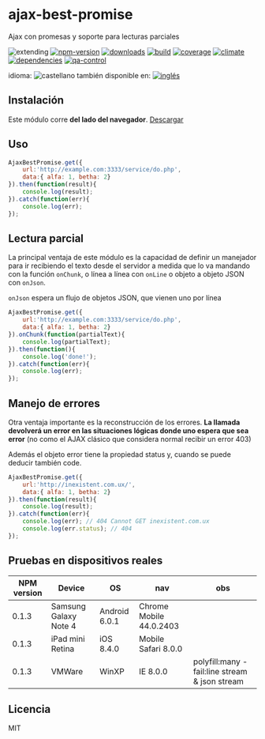 <!--multilang v0 es:LEEME.md en:README.md -->
# ajax-best-promise

<!--lang:es-->
Ajax con promesas y soporte para lecturas parciales

<!--lang:en--]
Ajax with best promise - Ajax with stream data

[!--lang:*-->

<!-- cucardas -->
![extending](https://img.shields.io/badge/stability-extending-orange.svg)
[![npm-version](https://img.shields.io/npm/v/ajax-best-promise.svg)](https://npmjs.org/package/ajax-best-promise)
[![downloads](https://img.shields.io/npm/dm/ajax-best-promise.svg)](https://npmjs.org/package/ajax-best-promise)
[![build](https://img.shields.io/travis/codenautas/ajax-best-promise/master.svg)](https://travis-ci.org/codenautas/ajax-best-promise)
[![coverage](https://img.shields.io/coveralls/codenautas/ajax-best-promise/master.svg)](https://coveralls.io/r/codenautas/ajax-best-promise)
[![climate](https://img.shields.io/codeclimate/github/codenautas/ajax-best-promise.svg)](https://codeclimate.com/github/codenautas/ajax-best-promise)
[![dependencies](https://img.shields.io/david/codenautas/ajax-best-promise.svg)](https://david-dm.org/codenautas/ajax-best-promise)
[![qa-control](http://codenautas.com/github/codenautas/ajax-best-promise.svg)](http://codenautas.com/github/codenautas/ajax-best-promise)

<!--multilang buttons-->

idioma: ![castellano](https://raw.githubusercontent.com/codenautas/multilang/master/img/lang-es.png)
también disponible en:
[![inglés](https://raw.githubusercontent.com/codenautas/multilang/master/img/lang-en.png)](README.md)

<!--lang:es-->

## Instalación

Este módulo corre **del lado del navegador**. [Descargar](https://raw.githubusercontent.com/codenautas/ajax-best-promise/master/bin/ajax-best-promise.js)

<!--lang:en--]

## Instalation

This is a **client-side** module. Download [here](https://raw.githubusercontent.com/codenautas/ajax-best-promise/master/bin/ajax-best-promise.js)

[!--lang:*-->

<!--lang:es-->

## Uso

<!--lang:en--]

## Use

[!--lang:*-->

```js
AjaxBestPromise.get({
    url:'http://example.com:3333/service/do.php',
    data:{ alfa: 1, betha: 2}
}).then(function(result){
    console.log(result);
}).catch(function(err){
    console.log(err);
});
```

<!--lang:es-->

## Lectura parcial

La principal ventaja de este módulo es la capacidad de definir
un manejador para ir recibiendo el texto desde el servidor 
a medida que lo va mandando con la función 
`onChunk`, o línea a línea con `onLine` o objeto a objeto JSON con `onJson`.

`onJson` espera un flujo de objetos JSON, que vienen uno por línea

<!--lang:en--]

## Chunked data

The **main adventage** of **ajax-best-promise** is the ability for process partial data 
in three flavors: `onChunk`, `onLine`, `onJson`

[!--lang:*-->

```js
AjaxBestPromise.get({
    url:'http://example.com:3333/service/do.php',
    data:{ alfa: 1, betha: 2}
}).onChunk(function(partialText){
    console.log(partialText);
}).then(function(){
    console.log('done!');
}).catch(function(err){
    console.log(err);
});
```

<!--lang:es-->

## Manejo de errores

Otra ventaja importante es la reconstrucción de los errores.
**La llamada devolverá un error en las situaciones lógicas donde uno espera que sea error**
(no como el AJAX clásico que considera normal recibir un error 403)

Además el objeto error tiene la propiedad status y, cuando se puede deducir también code.

<!--lang:en--]

## Error handler

Other **adventage** of **ajax-best-promise** is the ability for reconstruct the error object.

[!--lang:*-->

```js
AjaxBestPromise.get({
    url:'http://inexistent.com.ux/',
    data:{ alfa: 1, betha: 2}
}).then(function(result){
    console.log(result);
}).catch(function(err){
    console.log(err); // 404 Cannot GET inexistent.com.ux
    console.log(err.status); // 404
});
```

<!--lang:es-->
## Pruebas en dispositivos reales

<!--lang:en--]
## Tests with real devices

[!--lang:*-->

NPM version |Device                 |OS             |nav                      |obs
------------|-----------------------|---------------|-------------------------|----
0.1.3       | Samsung Galaxy Note 4 | Android 6.0.1 | Chrome Mobile 44.0.2403 |
0.1.3       | iPad mini Retina      | iOS 8.4.0     | Mobile Safari 8.0.0     |
0.1.3       | VMWare                | WinXP         | IE 8.0.0                | polyfill:many - fail:line stream & json stream
 

<!--lang:es-->
## Licencia

<!--lang:en--]
## Licence

[!--lang:*-->

MIT
